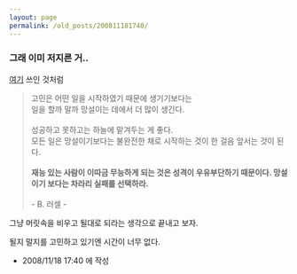 ```yaml
---
layout: page
permalink: /old_posts/200811181740/
---
```


### 그래 이미 저지른 거..

<a href="http://bobbyryu.blogspot.com/2008/11/blog-post_4447.html">여기</a> 쓰인 것처럼

<blockquote>고민은 어떤 일을 시작하였기 때문에 생기기보다는 <br/>일을 할까 말까 망설이는 데에서 더 많이 생긴다. <br/><br/>성공하고 못하고는 하늘에 맡겨두는 게 좋다. <br/>모든 일은 망설이기보다는 불완전한 채로 시작하는 것이 한 걸음 앞서는 것이 된다.<br/><br/><strong>재능 있는 사람이 이따금 무능하게 되는 것은 성격이 우유부단하기 때문이다. 망설이기 보다는 차라리 실패를 선택하라.</strong><br/><br/>- B. 러셀 -<br/></blockquote>
그냥 머릿속을 비우고 될대로 되라는 생각으로 끝내고 보자.

될지 말지를 고민하고 있기엔 시간이 너무 없다.





- 2008/11/18 17:40 에 작성